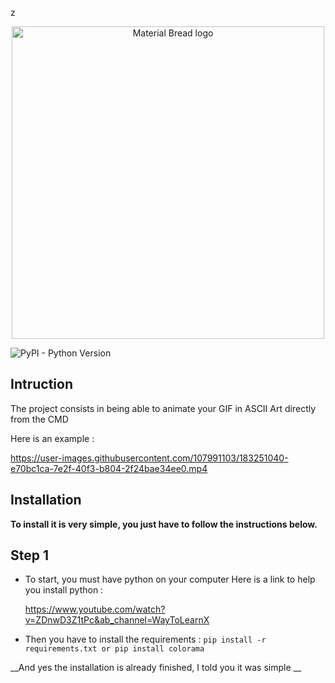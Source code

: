 z<p align="center">
  <img width="500" src="https://user-images.githubusercontent.com/107991103/176902611-28aafaf4-bfa9-4ef2-9917-022ff5ce22c0.png" alt="Material Bread logo">
</p>

![PyPI - Python Version](https://img.shields.io/pypi/pyversions/p?style=plastic)


 



## Intruction
 
 The project consists in being able to animate your GIF in ASCII Art directly from the CMD
 
 Here is an example :

https://user-images.githubusercontent.com/107991103/183251040-e70bc1ca-7e2f-40f3-b804-2f24bae34ee0.mp4


## Installation 

**To install it is very simple, you just have to follow the instructions below.**

## Step 1

- To start, you must have python on your computer
	Here is a link to help you install python : 
	
	https://www.youtube.com/watch?v=ZDnwD3Z1tPc&ab_channel=WayToLearnX

- Then you have to install the requirements :
	 `pip install -r requirements.txt
	 or
	 pip install colorama`

__And yes the installation is already finished, I told you it was simple __

